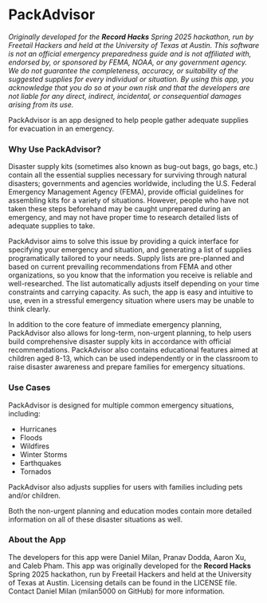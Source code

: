 # PackAdvisor

*Originally developed for the* ***Record Hacks*** *Spring 2025 hackathon, run by Freetail Hackers and held at the University of Texas at Austin. This software is not an official emergency preparedness guide and is not affiliated with, endorsed by, or sponsored by FEMA, NOAA, or any government agency. We do not guarantee the completeness, accuracy, or suitability of the suggested supplies for every individual or situation. By using this app, you acknowledge that you do so at your own risk and that the developers are not liable for any direct, indirect, incidental, or consequential damages arising from its use.*

PackAdvisor is an app designed to help people gather adequate supplies for evacuation in an emergency.

### Why Use PackAdvisor?

Disaster supply kits (sometimes also known as bug-out bags, go bags, etc.) contain all the essential supplies necessary for surviving through natural disasters; governments and agencies worldwide, including the U.S. Federal Emergency Management Agency (FEMA), provide official guidelines for assembling kits for a variety of situations. However, people who have not taken these steps beforehand may be caught unprepared during an emergency, and may not have proper time to research detailed lists of adequate supplies to take.

PackAdvisor aims to solve this issue by providing a quick interface for specifying your emergency and situation, and generating a list of supplies programatically tailored to your needs. Supply lists are pre-planned and based on current prevailing recommendations from FEMA and other organizations, so you know that the information you receive is reliable and well-researched. The list automatically adjusts itself depending on your time constraints and carrying capacity. As such, the app is easy and intuitive to use, even in a stressful emergency situation where users may be unable to think clearly.

In addition to the core feature of immediate emergency planning, PackAdvisor also allows for long-term, non-urgent planning, to help users build comprehensive disaster supply kits in accordance with official recommendations. PackAdvisor also contains educational features aimed at children aged 8-13, which can be used independently or in the classroom to raise disaster awareness and prepare families for emergency situations.

### Use Cases

PackAdvisor is designed for multiple common emergency situations, including:
- Hurricanes
- Floods
- Wildfires
- Winter Storms
- Earthquakes
- Tornados

PackAdvisor also adjusts supplies for users with families including pets and/or children.

Both the non-urgent planning and education modes contain more detailed information on all of these disaster situations as well.

### About the App

The developers for this app were Daniel Milan, Pranav Dodda, Aaron Xu, and Caleb Pham. This app was originally developed for the **Record Hacks** Spring 2025 hackathon, run by Freetail Hackers and held at the University of Texas at Austin. Licensing details can be found in the LICENSE file. Contact Daniel Milan (milan5000 on GitHub) for more information.

<!-- 
# React + Vite

This template provides a minimal setup to get React working in Vite with HMR and some ESLint rules.

Currently, two official plugins are available:

- [@vitejs/plugin-react](https://github.com/vitejs/vite-plugin-react/blob/main/packages/plugin-react/README.md) uses [Babel](https://babeljs.io/) for Fast Refresh
- [@vitejs/plugin-react-swc](https://github.com/vitejs/vite-plugin-react-swc) uses [SWC](https://swc.rs/) for Fast Refresh

## Expanding the ESLint configuration

If you are developing a production application, we recommend using TypeScript and enable type-aware lint rules. Check out the [TS template](https://github.com/vitejs/vite/tree/main/packages/create-vite/template-react-ts) to integrate TypeScript and [`typescript-eslint`](https://typescript-eslint.io) in your project. -->
